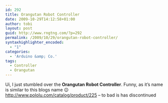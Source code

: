 ```yaml
---
id: 292
title: Orangutan Robot Controller
date: 2009-10-29T14:12:58+01:00
author: tobi
layout: post
guid: http://www.rngtng.com/?p=292
permalink: /2009/10/29/orangutan-robot-controller/
syntaxhighlighter_encoded:
  - "1"
categories:
  - 'Arduino &amp; Co.'
tags:
  - Controller
  - Orangutan
---
```

Ui, I just stumbled over the **Orangutan Robot Controller**. Funny, as it&#8217;s name is similar to this blogs name 😉  
<http://www.pololu.com/catalog/product/225> &#8211; to bad is has discontinued
